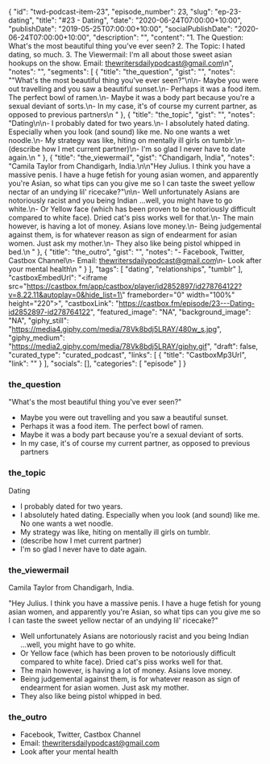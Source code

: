 {
	"id": "twd-podcast-item-23",
	"episode_number": 23,
	"slug": "ep-23-dating",
	"title": "#23 - Dating",
	"date": "2020-06-24T07:00:00+10:00",
	"publishDate": "2019-05-25T07:00:00+10:00",
	"socialPublishDate": "2020-06-24T07:00:00+10:00",
	"description": "",
	"content": "1. The Question: What's the most beautiful thing you've ever seen? 2. The Topic: I hated dating, so much. 3. The Viewermail: I'm all about those sweet asian hookups on the show. Email: thewritersdailypodcast@gmail.com\n",
	"notes": "",
	"segments": [
		{
			"title": "the_question",
			"gist": "",
			"notes": "\"What's the most beautiful thing you've ever seen?\"\n\n- Maybe you were out travelling and you saw a beautiful sunset.\n- Perhaps it was a food item. The perfect bowl of ramen.\n- Maybe it was a body part because you're a sexual deviant of sorts.\n- In my case, it's of course my current partner, as opposed to previous partners\n      "
		},
		{
			"title": "the_topic",
			"gist": "",
			"notes": "Dating\n\n- I probably dated for two years.\n- I absolutely hated dating. Especially when you look (and sound) like me. No one wants a wet noodle.\n- My strategy was like, hiting on mentally ill girls on tumblr.\n- (describe how I met current partner)\n- I'm so glad I never have to date again.\n      "
		},
		{
			"title": "the_viewermail",
			"gist": "Chandigarh, India",
			"notes": "Camila Taylor from Chandigarh, India.\n\n\"Hey Julius. I think you have a massive penis. I have a huge fetish for young asian women, and apparently you're Asian, so what tips can you give me so I can taste the sweet yellow nectar of an undying lil' ricecake?\"\n\n- Well unfortunately Asians are notoriously racist and you being Indian ...well, you might have to go white.\n- Or Yellow face (which has been proven to be notoriously difficult compared to white face). Dried cat's piss works well for that.\n- The main however, is having a lot of money. Asians love money.\n- Being judgemental against them, is for whatever reason as sign of endearment for asian women. Just ask my mother.\n- They also like being pistol whipped in bed.\n      "
		},
		{
			"title": "the_outro",
			"gist": "",
			"notes": "- Facebook, Twitter, Castbox Channel\n- Email: thewritersdailypodcast@gmail.com\n- Look after your mental health\n      "
		}
	],
	"tags": [
		"dating",
		"relationships",
		"tumblr"
	],
	"castboxEmbedUrl": "<iframe src=\"https://castbox.fm/app/castbox/player/id2852897/id278764122?v=8.22.11&autoplay=0&hide_list=1\" frameborder=\"0\" width=\"100%\" height=\"220\"></iframe>",
	"castboxLink": "https://castbox.fm/episode/23---Dating-id2852897-id278764122",
	"featured_image": "NA",
	"background_image": "NA",
	"giphy_still": "https://media4.giphy.com/media/78Vk8bdj5LRAY/480w_s.jpg",
	"giphy_medium": "https://media2.giphy.com/media/78Vk8bdj5LRAY/giphy.gif",
	"draft": false,
	"curated_type": "curated_podcast",
	"links": [
		{
			"title": "CastboxMp3Url",
			"link": ""
		}
	],
	"socials": [],
	"categories": [
		"episode"
	]
}

### the_question

"What's the most beautiful thing you've ever seen?"

- Maybe you were out travelling and you saw a beautiful sunset.
- Perhaps it was a food item. The perfect bowl of ramen.
- Maybe it was a body part because you're a sexual deviant of sorts.
- In my case, it's of course my current partner, as opposed to previous partners
      
### the_topic

Dating

- I probably dated for two years.
- I absolutely hated dating. Especially when you look (and sound) like me. No one wants a wet noodle.
- My strategy was like, hiting on mentally ill girls on tumblr.
- (describe how I met current partner)
- I'm so glad I never have to date again.
      
### the_viewermail

Camila Taylor from Chandigarh, India.

"Hey Julius. I think you have a massive penis. I have a huge fetish for young asian women, and apparently you're Asian, so what tips can you give me so I can taste the sweet yellow nectar of an undying lil' ricecake?"

- Well unfortunately Asians are notoriously racist and you being Indian ...well, you might have to go white.
- Or Yellow face (which has been proven to be notoriously difficult compared to white face). Dried cat's piss works well for that.
- The main however, is having a lot of money. Asians love money.
- Being judgemental against them, is for whatever reason as sign of endearment for asian women. Just ask my mother.
- They also like being pistol whipped in bed.
      
### the_outro

- Facebook, Twitter, Castbox Channel
- Email: thewritersdailypodcast@gmail.com
- Look after your mental health
      
